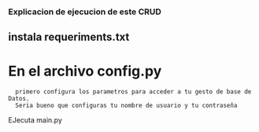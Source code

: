 ###   Explicacion de ejecucion de este CRUD
##  instala requeriments.txt
 
 # En el archivo config.py
      primero configura los parametros para acceder a tu gesto de base de Datos.
      Seria bueno que configuras tu nombre de usuario y tu contraseña    
  EJecuta  main.py


